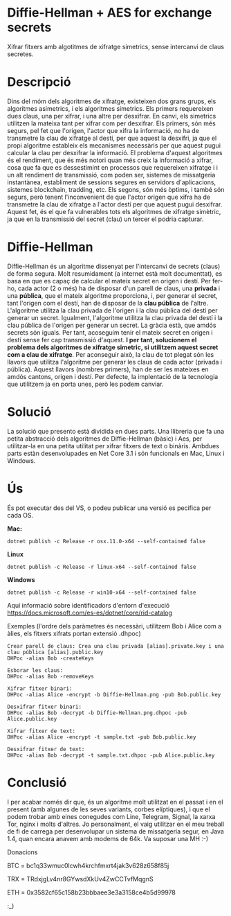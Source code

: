 # Diffie-Hellman + AES for exchange secrets
Xifrar fitxers amb algotitmes de xifratge simetrics, sense intercanvi de claus secretes.

# Descripció
Dins del móm dels algoritmes de xifratge, existeixen dos grans grups, els algoritmes asimetrics, i els algoritmes simetrics. Els primers requereixen dues claus, una per xifrar, i una altre per desxifrar. En canvi, els simetrics utilitzen la mateixa tant per xifrar com per desxifrar. Els primers, són més segurs, pel fet que l'origen, l'actor que xifra la informació, no ha de transmetre la clau de xifratge al destí, per que aquest la desxifri, ja que el propi algoritme estableix els mecanismes necessàris per que aquest pugui calcular la clau per desxifrar la informació. El problema d'aquest algoritmes és el rendiment, que és més notori quan més creix la informació a xifrar, cosa que fa que es dessestimint en processos que requereixen xifratge i i un alt rendiment de transmissió, com poden ser, sistemes de missatgeria instantànea, establiment de sessions segures en servidors d'aplicacions, sistemes blockchain, tradding, etc. Els segons, són més òptims, i també són segurs, però tenent l'inconvenient de que l'actor origen que xifra ha de transmetre la clau de xifratge a l'actor destí per que aquest pugui desxifrar. Aquest fet, és el que fa vulnerables tots els algoritmes de xifratge simètric, ja que en la transmissió del secret (clau) un tercer el podria capturar.

# Diffie-Hellman
Diffie-Hellman és un algoritme dissenyat per l'intercanvi de secrets (claus) de forma segura. Molt resumidament (a internet està molt documenttat), es basa en que es capaç de calcular el mateix secret en origen i destí. Per fer-ho, cada actor (2 o més) ha de disposar d'un parell de claus, una **privada** i una **pública**, que el mateix algoritme proporciona, i, per generar el secret, tant l'origen com el destí, han de disposar de la **clau pública** de l'altre. 
L'algoritme utilitza la clau privada de l'origen i la clau pública del destí per generar un secret. Igualment, l'algoritme utilitza la clau privada del destí i la clau pública de l'origen per generar un secret. La gràcia està, que amdós secrets són iguals. Per tant, acoseguim tenir el mateix secret en origen i destí sense fer cap transmissió d'aquest. **I per tant, solucionem el problema dels algoritmes de xifratge simetric, si utilitzem aquest secret com a clau de xifratge**.
Per aconseguir això, la clau de tot plegat són les llavors que utilitza l'algoritme per generar les claus de cada actor (privada i pública). Aquest llavors (nombres primers), han de ser les mateixes en amdós cantons, origen i destí. Per defecte, la implentació de la tecnologia que utilitzem ja en porta unes, però les podem canviar.

# Solució
La solució que presento està dividida en dues parts. Una llibreria que fa una petita abstracció dels algoritmes de Diffie-Hellman (bàsic) i Aes, per utilitzar-la en una petita utilitat per xifrar fitxers de text o binàris. Ambdues parts estàn desenvolupades en Net Core 3.1 i són funcionals en Mac, Linux i Windows.

# Ús
És pot executar des del VS, o podeu publicar una versió es pecifica per cada OS.

**Mac:**
```
dotnet publish -c Release -r osx.11.0-x64 --self-contained false
```
**Linux**
```
dotnet publish -c Release -r linux-x64 --self-contained false
```
**Windows**
```
dotnet publish -c Release -r win10-x64 --self-contained false
```

Aquí informació sobre identificadors d'entorn d'execució https://docs.microsoft.com/es-es/dotnet/core/rid-catalog

Exemples (l'ordre dels paràmetres és necessàri, utilitzem Bob i Alice com a àlies, els fitxers xifrats portan extensió .dhpoc)

```
Crear parell de claus: Crea una clau privada [alias].private.key i una clau pública [alias].public.key
DHPoc -alias Bob -createKeys

Esborar les claus:
DHPoc -alias Bob -removeKeys

Xifrar fitxer binari:
DHPoc -alias Alice -encrypt -b Diffie-Hellman.png -pub Bob.public.key

Desxifrar fitxer binari:
DHPoc -alias Bob -decrypt -b Diffie-Hellman.png.dhpoc -pub Alice.public.key

Xifrar fitxer de text:
DHPoc -alias Alice -encrypt -t sample.txt -pub Bob.public.key

Desxifrar fitxer de text:
DHPoc -alias Bob -decrypt -t sample.txt.dhpoc -pub Alice.public.key
```

# Conclusió
I per acabar només dir que, és un algoritme molt utilitzat en el passat i en el present (amb algunes de les seves variants, corbes elíptiques), i que el podem trobar amb eines conegudes com Line, Telegram, Signal, la xarxa Tor, nginx i molts d'altres. Jo personalment, el vaig utilitzar en el meu treball de fi de carrega per desenvolupar un sistema de missatgeria segur, en Java 1.4, quan encara anavem amb modems de 64k. Va suposar una MH :-)

Donacions

BTC = bc1q33wmuc0lcwh4krchfmxrt4jak3v628z658f85j

TRX = TRdxjgLv4nr8GYwsdXkUv4ZwCCTvfMqgnS

ETH = 0x3582cf65c158b23bbbaee3e3a3158ce4b5d99978

:_)




